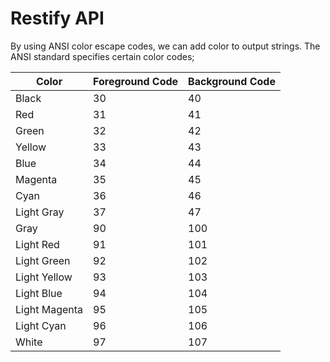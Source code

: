 # Restify API

By using ANSI color escape codes, we can add color to output strings. The ANSI standard specifies certain color codes;

|Color| Foreground Code|	Background Code|
|------------------|-----------------|----|
|Black|	30|	40|
|Red|	31|	41|
|Green|	32|	42|
|Yellow|	33|	43|
|Blue|	34|	44|
|Magenta|	35|	45|
|Cyan|	36|	46|
|Light Gray|	37|	47
|Gray|	90|	100|
|Light Red|	91|	101
|Light Green|	92|	102
|Light Yellow|	93|	103
|Light Blue|	94|	104
|Light Magenta|	95|	105
|Light Cyan|	96|	106
|White|	97|	107|
